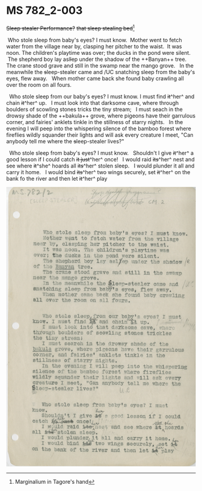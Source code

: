 # MS 782_2-003

~~Sleep stealer Performance?~~
~~that sleep stealing bed~~[^1]
[^1]:Marginalium in Tagore's hand

&nbsp;Who stole sleep from baby's eyes?  I must know.
&nbsp;Mother went to fetch water from the village
near by, clasping her pitcher to the waist.
&nbsp;It was noon.  The children's playtime was
over; the ducks in the pond were silent.
&nbsp;The shepherd boy lay asl~~l~~ep under the shadow
of the ++Banyan++ tree.
&nbsp; The crane stood grave and still in the swamp
near the mango grove.
&nbsp; In the meanwhile the ~~s~~leep-stealer came and /UC
snatching sleep from the baby's eyes, flew away.
&nbsp; When mother came back she found baby crawling
all over the room on all fours.

&nbsp; Who stole sleep from our baby's eyes? I must
know. I must find ~~it~~^her^ and chain ~~it~~^her^ up.
&nbsp; I must look into that darksome cave, where
through boulders of scowling stones tricks
the tiny stream;
&nbsp; I must seach in the drowsy shade of the
++bakula++ grove, where pigeons have their garrulous
corner, and fairies' anklets tinkle in the
stillness of starry nights.
&nbsp; In the evening I will peep into the whispering
silence of the bamboo forest where fireflies
wildly squander their lights and will ask every
creature I meet, "Can anybody tell me where the
~~s~~leep-stealer lives?"

&nbsp; Who stole sleep from baby's eyes? I must
know.
&nbsp; Shouldn't I give ~~it~~^her^ a good lesson if I could
catch ~~it just~~^her^ once!
&nbsp; I would raid ~~its~~^her^ nest and see where ~~it~~^she^ hoards
all ~~its~~^her^ stolen sleep.
&nbsp; I would plunder it all and carry it home.
&nbsp; I would bind ~~its~~^her^ two wings securely, set ~~it~~^her^
on the bank fo the river and then let ~~it~~^her^ play

![p3](MS782_2-003.jpg)